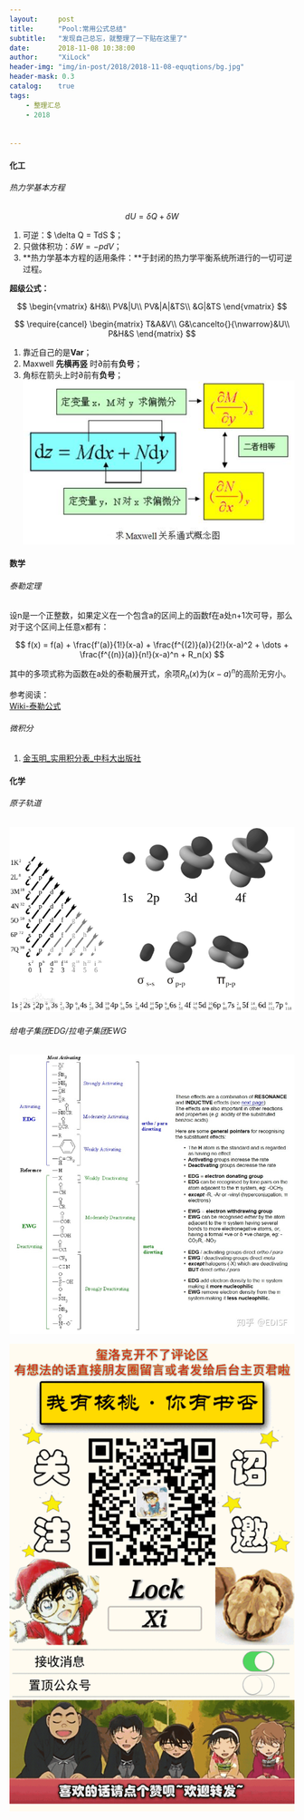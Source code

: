 ```yaml
---
layout:     post
title:      "Pool:常用公式总结"
subtitle:   "发现自己总忘，就整理了一下贴在这里了"
date:       2018-11-08 10:38:00
author:     "XiLock"
header-img: "img/in-post/2018/2018-11-08-equqtions/bg.jpg"
header-mask: 0.3
catalog:    true
tags:
    - 整理汇总
    - 2018


---
```



#### 化工
###### 热力学基本方程

$$dU = \delta Q + \delta W $$

1. 可逆：$ \delta Q = TdS $；
2. 只做体积功：$\delta W = -pdV$；
3. **热力学基本方程的适用条件：**于封闭的热力学平衡系统所进行的一切可逆过程。

**超级公式：**

$$
\begin{vmatrix}
&H&\\
PV&|U\\
PV&|A|&TS\\
&G|&TS
\end{vmatrix}
$$

$$
\require{cancel}
\begin{matrix}
T&A&V\\
G&\cancelto{}{\nwarrow}&U\\
P&H&S
\end{matrix}
$$

1. 靠近自己的是**Var**；
2. Maxwell **先横再竖** 时$\partial$前有**负号**；
3. 角标在箭头上时$\partial$前有**负号**；
![](/img/in-post/2018/2018-11-08-equqtions/maxwell.JPG)

#### 数学
###### 泰勒定理
设n是一个正整数，如果定义在一个包含a的区间上的函数f在a处n+1次可导，那么对于这个区间上任意x都有：

$$
f(x) = f(a) + \frac{f'(a)}{1!}(x-a) + \frac{f^{(2)}(a)}{2!}(x-a)^2 + \dots + \frac{f^{(n)}(a)}{n!}(x-a)^n + R_n(x)
$$

其中的多项式称为函数在a处的泰勒展开式，余项$R_n(x)$为$(x-a)^n$的高阶无穷小。

参考阅读：  
[Wiki-泰勒公式](https://zh.wikipedia.org/wiki/%E6%B3%B0%E5%8B%92%E5%85%AC%E5%BC%8F)

###### 微积分
1. [金玉明_实用积分表_中科大出版社](/attachment/!collect/金玉明_实用积分表_中科大出版社.pdf)

#### 化学
###### 原子轨道
![](/img/in-post/整理汇总/2018-11-08-equations/spdfg_MO.png)
###### 给电子集团EDG/拉电子集团EWG
![](/img/in-post/整理汇总/2018-11-08-equations/EDG_EWG.png)


![](/img/wc-tail.GIF)
